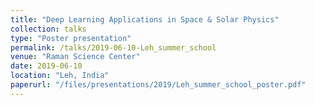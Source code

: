 ```yaml
---
title: "Deep Learning Applications in Space & Solar Physics"
collection: talks
type: "Poster presentation"
permalink: /talks/2019-06-10-Leh_summer_school
venue: "Raman Science Center"
date: 2019-06-10
location: "Leh, India"
paperurl: "/files/presentations/2019/Leh_summer_school_poster.pdf"
---
```

